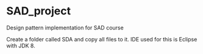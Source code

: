 # SAD_project
Design pattern implementation for SAD course

Create a folder called SDA and copy all files to it.
IDE used for this is Eclipse with JDK 8.
